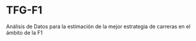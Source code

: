 # TFG-F1
Análisis de Datos para la estimación de la mejor estrategia de carreras en el ámbito de la F1

